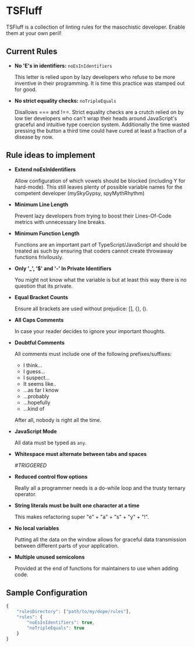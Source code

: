 # TSFluff
TSFluff is a collection of linting rules for the masochistic developer. Enable them at your own peril!

## Current Rules

- **No 'E's in identifiers:** `noEsInIdentifiers`

  This letter is relied upon by lazy developers who refuse to be more inventive in their programming. It is time this practice was stamped out for good.

- **No strict equality checks:** `noTripleEquals`

  Disallows === and !==. Strict equality checks are a crutch relied on by low tier developers who can't wrap their heads around JavaScript's graceful and intuitive type coercion system. Additionally the time wasted pressing the button a third time could have cured at least a fraction of a disease by now.

## Rule ideas to implement

- **Extend noEsInIdentifiers**

  Allow configuration of which vowels should be blocked (including Y for hard-mode). This still leaves plenty of possible variable names for the competent developer (mySkyGypsy, spyMythRhythm)

- **Minimum Line Length**

  Prevent lazy developers from trying to boost their Lines-Of-Code metrics with unnecessary line breaks.

- **Minimum Function Length**

  Functions are an important part of TypeScript/JavaScript and should be treated as such by ensuring that coders cannot create throwaway functions frivilously.

- **Only '_', '$' and '-' In Private Identifiers**

  You might not know what the variable is but at least this way there is no question that its private.

- **Equal Bracket Counts**

  Ensure all brackets are used without prejudice: [], {}, ().

- **All Caps Comments**

  In case your reader decides to ignore your important thoughts.

- **Doubtful Comments**

  All comments must include one of the following prefixes/suffixes:

    - I think...
    - I guess...
    - I suspect...
    - It seems like..
    - ...as far I know
    - ...probably
    - ...hopefully
    - ...kind of

  After all, nobody is right all the time.

- **JavaScript Mode**

  All data must be typed as `any`.

- **Whitespace must alternate between tabs and spaces**

  *#TRIGGERED*

- **Reduced control flow options**

  Really all a programmer needs is a do-while loop and the trusty ternary operator.

- **String literals must be built one character at a time**

  This makes refactoring super "e" + "a" + "s" + "y" + "!".

- **No local variables**

  Putting all the data on the window allows for graceful data transmission between different parts of your application.

- **Multiple unused semicolons**

  Provided at the end of functions for maintainers to use when adding code.

## Sample Configuration

```typescript
{
    "rulesDirectory": ["path/to/my/dope/rules"],
    "rules": {
        "noEsInIdentifiers": true,
        "noTripleEquals": true
    }
}
```
